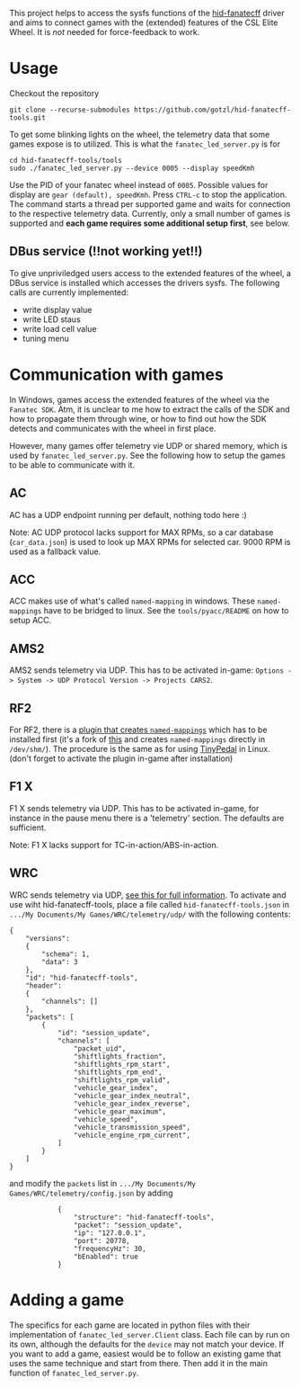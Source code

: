 This project helps to access the sysfs functions of the [hid-fanatecff](https://github.com/gotzl/hid-fanatecff) driver and aims to connect games with the (extended) features of the CSL Elite Wheel. It is *not* needed for force-feedback to work.


# Usage
Checkout the repository
```
git clone --recurse-submodules https://github.com/gotzl/hid-fanatecff-tools.git 
```

To get some blinking lights on the wheel, the telemetry data that some games expose is to utilized. This is what the `fanatec_led_server.py` is for
```
cd hid-fanatecff-tools/tools
sudo ./fanatec_led_server.py --device 0005 --display speedKmh
```
Use the PID of your fanatec wheel instead of `0005`. Possible values for display are `gear (default), speedKmh`.
Press `CTRL-c` to stop the application.
The command starts a thread per supported game and waits for connection to the respective telemetry data. Currently, only a small number of games is supported and **each game requires some additional setup first**, see below.


## DBus service (!!not working yet!!)
To give unpriviledged users access to the extended features of the wheel, a DBus service is installed which accesses the drivers sysfs.
The following calls are currently implemented:
* write display value
* write LED staus
* write load cell value
* tuning menu


# Communication with games
In Windows, games access the extended features of the wheel via the `Fanatec SDK`. Atm, it is unclear to me how to extract the calls of the SDK and how to propagate them through wine, or how to find out how the SDK detects and communicates with the wheel in first place.

However, many games offer telemetry vie UDP or shared memory, which is used by `fanatec_led_server.py`. See the following how to setup the games to be able to communicate with it.

## AC
AC has a UDP endpoint running per default, nothing todo here :)

Note: AC UDP protocol lacks support for MAX RPMs, so a car database (`car_data.json`) is used to look up MAX RPMs for selected car. 9000 RPM is used as a fallback value.

## ACC
ACC makes use of what's called `named-mapping` in windows. These `named-mappings` have to be bridged to linux. See the `tools/pyacc/README` on how to setup ACC.

## AMS2
AMS2 sends telemetry via UDP. This has to be activated in-game: `Options -> System -> UDP Protocol Version -> Projects CARS2`.

## RF2
For RF2, there is a [plugin that creates `named-mappings`](https://github.com/schlegp/rF2SharedMemoryMapPlugin_Wine/blob/master/build) which has to be installed first (it's a fork of [this](https://forum.studio-397.com/index.php?threads/rf2-shared-memory-tools-for-developers.54282/) and creates `named-mappings` directly in `/dev/shm/`). The procedure is the same as for using [TinyPedal](https://github.com/s-victor/TinyPedal) in Linux. (don't forget to activate the plugin in-game after installation)

## F1 X
F1 X sends telemetry via UDP. This has to be activated in-game, for instance in the pause menu there is a 'telemetry' section. The defaults are sufficient.

Note: F1 X lacks support for TC-in-action/ABS-in-action.

## WRC
WRC sends telemetry via UDP, [see this for full information](https://answers.ea.com/t5/Guides-Documentation/EA-SPORTS-WRC-How-to-use-User-Datagram-Protocol-UDP-on-PC/m-p/13178407/thread-id/1).
To activate and use wiht hid-fanatecff-tools, place a file called `hid-fanatecff-tools.json` in `.../My Documents/My Games/WRC/telemetry/udp/` with the following contents:
```
{
	"versions":
	{
		"schema": 1,
		"data": 3
	},
	"id": "hid-fanatecff-tools",
	"header":
	{
		"channels": []
	},
	"packets": [
		{
			"id": "session_update",
			"channels": [
				"packet_uid",
				"shiftlights_fraction",
				"shiftlights_rpm_start",
				"shiftlights_rpm_end",
				"shiftlights_rpm_valid",
				"vehicle_gear_index",
				"vehicle_gear_index_neutral",
				"vehicle_gear_index_reverse",
				"vehicle_gear_maximum",
				"vehicle_speed",
				"vehicle_transmission_speed",
				"vehicle_engine_rpm_current",
			]
		}
	]
}
```
and modify the `packets` list in `.../My Documents/My Games/WRC/telemetry/config.json` by adding
```
			{
				"structure": "hid-fanatecff-tools",
				"packet": "session_update",
				"ip": "127.0.0.1",
				"port": 20778,
				"frequencyHz": 30,
				"bEnabled": true
			}
```


# Adding a game
The specifics for each game are located in python files with their implementation of `fanatec_led_server.Client` class. Each file can by run on its own, although the defaults for the `device` may not match your device.
If you want to add a game, easiest would be to follow an existing game that uses the same technique and start from there. Then add it in the main function of `fanatec_led_server.py`. 

